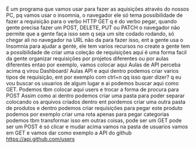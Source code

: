 É um programa que vamos usar para fazer as aquisições através do nossos PC, pq vamos usar o insomnia, o navegador ele só tema possibilidade de fazer a requisição para o verbo HTTP GET q é do verbo pegar, quando gente precisa fazer um POST, DELETE, PUT ou PATCH o navegador não permite que a gente faça isso sem q seja um site codado rodando, só chegar ali no navegador na URL não da para fazer isso, ent a gente usa o Insomnia para ajudar a gente, ele tem varios recursos no create a gente tem a possibilidade de criar uma coleção de requisições aqui é uma forma facil da gente organizar requisições por projetos diferentes ou por aulas diferentes entao por exemplo, vamos colocar aqui Aulas de API perceba acima q virou Dashboard/ Aulas API e aqui dentro podemos criar varios tipos de requisição, ent por exemplo com ctrl+n qq isso quer dizer? q eu vou buscar os usuarios de algum lugar e ai podemos buscar aqui como GET. Podemos tbm colocar aqui users e trocar a forma de procura para POST Assim como ai dentro podemos criar uma pasta para poder separar colocando os arquivos criados dentro ent pordemos criar uma outra pasta de produtos e dentro podemos criar requisições para pegar este produto podemos por exemplo criar uma rota apenas para pegar categorias podemos tbm transformar isso em outras coisas, pode ser um GET pode ser um POST é só clicar e mudar acima vamos na pasta de usuarios vamos em GET e vamos dar como exemplo a API do github https://api.github.com/users